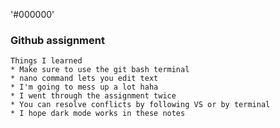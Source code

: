 
'#000000'
### Github assignment
    Things I learned
    * Make sure to use the git bash terminal
    * nano command lets you edit text
    * I'm going to mess up a lot haha
    * I went through the assignment twice
    * You can resolve conflicts by following VS or by terminal
    * I hope dark mode works in these notes
